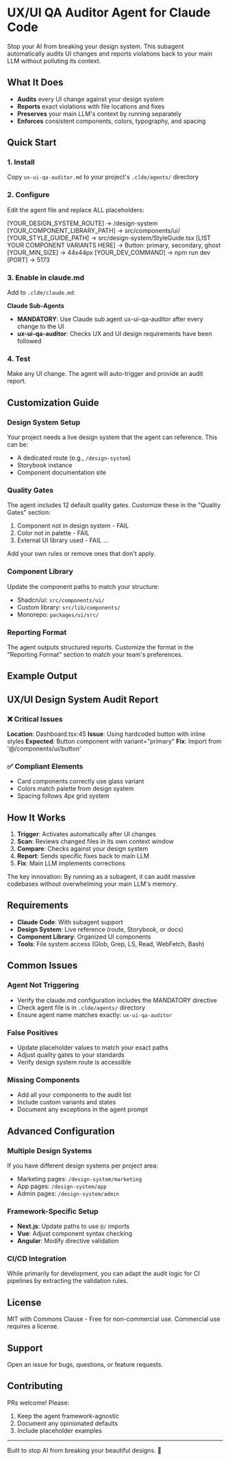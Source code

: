 # UX/UI QA Auditor Agent for Claude Code

Stop your AI from breaking your design system. This subagent automatically audits UI changes and reports violations back to your main LLM without polluting its context.

## What It Does

- **Audits** every UI change against your design system
- **Reports** exact violations with file locations and fixes
- **Preserves** your main LLM's context by running separately
- **Enforces** consistent components, colors, typography, and spacing

## Quick Start

### 1. Install
Copy `ux-ui-qa-auditor.md` to your project's `.clde/agents/` directory

### 2. Configure
Edit the agent file and replace ALL placeholders:

[YOUR_DESIGN_SYSTEM_ROUTE] → /design-system
[YOUR_COMPONENT_LIBRARY_PATH] → src/components/ui/
[YOUR_STYLE_GUIDE_PATH] → src/design-system/StyleGuide.tsx
[LIST YOUR COMPONENT VARIANTS HERE] → Button: primary, secondary, ghost
[YOUR_MIN_SIZE] → 44x44px
[YOUR_DEV_COMMAND] → npm run dev
[PORT] → 5173

### 3. Enable in claude.md
Add to `.clde/claude.md`:

**Claude Sub-Agents**
- **MANDATORY**: Use Claude sub agent ux-ui-qa-auditor after every change to the UI
- **ux-ui-qa-auditor**: Checks UX and UI design requirements have been followed

### 4. Test
Make any UI change. The agent will auto-trigger and provide an audit report.

## Customization Guide

### Design System Setup
Your project needs a live design system that the agent can reference. This can be:
- A dedicated route (e.g., `/design-system`) 
- Storybook instance
- Component documentation site

### Quality Gates
The agent includes 12 default quality gates. Customize these in the "Quality Gates" section:

1. Component not in design system - FAIL
2. Color not in palette - FAIL
3. External UI library used - FAIL
...

Add your own rules or remove ones that don't apply.

### Component Library
Update the component paths to match your structure:
- Shadcn/ui: `src/components/ui/`
- Custom library: `src/lib/components/`
- Monorepo: `packages/ui/src/`

### Reporting Format
The agent outputs structured reports. Customize the format in the "Reporting Format" section to match your team's preferences.

## Example Output

## UX/UI Design System Audit Report

### ❌ Critical Issues
**Location**: Dashboard.tsx:45
**Issue**: Using hardcoded button with inline styles
**Expected**: Button component with variant="primary"
**Fix**: Import from '@/components/ui/button'

### ✅ Compliant Elements
- Card components correctly use glass variant
- Colors match palette from design system
- Spacing follows 4px grid system

## How It Works

1. **Trigger**: Activates automatically after UI changes
2. **Scan**: Reviews changed files in its own context window
3. **Compare**: Checks against your design system
4. **Report**: Sends specific fixes back to main LLM
5. **Fix**: Main LLM implements corrections

The key innovation: By running as a subagent, it can audit massive codebases without overwhelming your main LLM's memory.

## Requirements

- **Claude Code**: With subagent support
- **Design System**: Live reference (route, Storybook, or docs)
- **Component Library**: Organized UI components
- **Tools**: File system access (Glob, Grep, LS, Read, WebFetch, Bash)

## Common Issues

### Agent Not Triggering
- Verify the claude.md configuration includes the MANDATORY directive
- Check agent file is in `.clde/agents/` directory
- Ensure agent name matches exactly: `ux-ui-qa-auditor`

### False Positives
- Update placeholder values to match your exact paths
- Adjust quality gates to your standards
- Verify design system route is accessible

### Missing Components
- Add all your components to the audit list
- Include custom variants and states
- Document any exceptions in the agent prompt

## Advanced Configuration

### Multiple Design Systems
If you have different design systems per project area:
- Marketing pages: `/design-system/marketing`
- App pages: `/design-system/app`
- Admin pages: `/design-system/admin`

### Framework-Specific Setup
- **Next.js**: Update paths to use `@/` imports
- **Vue**: Adjust component syntax checking
- **Angular**: Modify directive validation

### CI/CD Integration
While primarily for development, you can adapt the audit logic for CI pipelines by extracting the validation rules.

## License

MIT with Commons Clause - Free for non-commercial use. Commercial use requires a license.

## Support

Open an issue for bugs, questions, or feature requests.

## Contributing

PRs welcome! Please:
1. Keep the agent framework-agnostic
2. Document any opinionated defaults
3. Include placeholder examples

---

Built to stop AI from breaking your beautiful designs. 🎨
